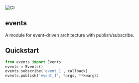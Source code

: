 ![CI](https://github.com/KenExplore/exchange-api/actions/workflows/ci.yml/badge.svg)

## events

A module for event-driven architecture with publish/subscribe.


## Quickstart

```python
from events import Events
events = Events()
events.subscribe('event_1', callback)
events.publish('event_1', *args, **kwargs)
```
